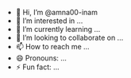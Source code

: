 - 👋 Hi, I’m @amna00-inam
- 👀 I’m interested in ...
- 🌱 I’m currently learning ...
- 💞️ I’m looking to collaborate on ...
- 📫 How to reach me ...
- 😄 Pronouns: ...
- ⚡ Fun fact: ...

<!---
amna00-inam/amna00-inam is a ✨ special ✨ repository because its `README.md` (this file) appears on your GitHub profile.
You can click the Preview link to take a look at your changes.
--->
